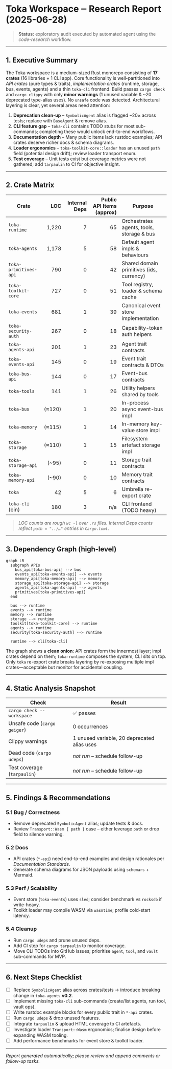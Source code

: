 # Toka Workspace ‒ Research Report (2025-06-28)

> **Status:** exploratory audit executed by automated agent using the _code-research_ workflow.

---

## 1. Executive Summary

The Toka workspace is a medium–sized Rust monorepo consisting of **17 crates** (16 libraries + 1 CLI app).  Core functionality is well-partitioned into _API crates_ (pure types & traits), _implementation crates_ (runtime, storage, bus, events, agents) and a thin `toka-cli` frontend.  Build passes `cargo check` and `cargo clippy` with only **minor warnings** (1 unused variable & ~20 deprecated type-alias uses).  No `unsafe` code was detected.  Architectural layering is clear, yet several areas need attention:

1. **Deprecation clean-up** – `SymbolicAgent` alias is flagged ~20× across tests; replace with `BaseAgent` & remove alias.
2. **CLI feature gap** – `toka-cli` contains TODO stubs for most sub-commands; completing these would unlock end-to-end workflows.
3. **Documentation depth** – Many public items lack rustdoc examples; API crates deserve richer docs & schema diagrams.
4. **Loader ergonomics** – `toka-toolkit-core::loader` has an unused `path` field (potential design drift); review loader transport enum.
5. **Test coverage** – Unit tests exist but coverage metrics were not gathered; add `tarpaulin` to CI for objective insight.

---

## 2. Crate Matrix

| Crate | LOC | Internal Deps | Public API Items (approx) | Purpose |
|-------|----:|--------------:|--------------------------:|---------|
| `toka-runtime` | 1,220 | 7 | 65 | Orchestrates agents, tools, storage & bus |
| `toka-agents` | 1,178 | 5 | 58 | Default agent impls & behaviours |
| `toka-primitives-api` | 790 | 0 | 42 | Shared domain primitives (ids, currency) |
| `toka-toolkit-core` | 727 | 0 | 51 | Tool registry, loader & schema cache |
| `toka-events` | 681 | 1 | 39 | Canonical event store implementation |
| `toka-security-auth` | 267 | 0 | 18 | Capability-token auth helpers |
| `toka-agents-api` | 201 | 1 | 23 | Agent trait contracts |
| `toka-events-api` | 145 | 0 | 19 | Event trait contracts & DTOs |
| `toka-bus-api` | 144 | 0 | 17 | Event-bus contracts |
| `toka-tools` | 141 | 1 | 26 | Utility helpers shared by tools |
| `toka-bus` | (≈120) | 1 | 20 | In-process async event-bus impl |
| `toka-memory` | (≈115) | 1 | 14 | In-memory key-value store impl |
| `toka-storage` | (≈110) | 1 | 15 | Filesystem artefact storage impl |
| `toka-storage-api` | (~95) | 0 | 11 | Storage trait contracts |
| `toka-memory-api` | (~90) | 0 | 10 | Memory trait contracts |
| `toka` | 42 | 5 | 6 | Umbrella re-export crate |
| `toka-cli` (bin) | 180 | 3 | n/a | CLI frontend (TODO heavy) |

> _LOC counts are rough `wc -l` over `.rs` files.  Internal Deps counts reflect `path = "../…"` entries in `Cargo.toml`._

---

## 3. Dependency Graph (high-level)

```mermaid
graph LR
  subgraph APIs
    bus_api[toka-bus-api] --> bus
    events_api[toka-events-api] --> events
    memory_api[toka-memory-api] --> memory
    storage_api[toka-storage-api] --> storage
    agents_api[toka-agents-api] --> agents
    primitives[toka-primitives-api]
  end

  bus --> runtime
  events --> runtime
  memory --> runtime
  storage --> runtime
  toolkit[toka-toolkit-core] --> runtime
  agents --> runtime
  security[toka-security-auth] --> runtime

  runtime --> cli[toka-cli]
```

The graph shows a **clean onion**: API crates form the innermost layer; impl crates depend on them; `toka-runtime` composes the system; CLI sits on top.  Only `toka` re-export crate breaks layering by re-exposing multiple impl crates—acceptable but monitor for accidental coupling.

---

## 4. Static Analysis Snapshot

| Check | Result |
|-------|--------|
| `cargo check --workspace` | ✅ passes |
| Unsafe code (`cargo geiger`) | 0 occurrences |
| Clippy warnings | 1 unused variable, 20 deprecated alias uses |
| Dead code (`cargo udeps`) | *not run* – schedule follow-up |
| Test coverage (`tarpaulin`) | *not run* – schedule follow-up |

---

## 5. Findings & Recommendations

### 5.1 Bug / Correctness
- Remove deprecated `SymbolicAgent` alias; update tests & docs.
- Review `Transport::Wasm { path }` case – either leverage `path` or drop field to silence warning.

### 5.2 Docs
- API crates (`*-api`) need end-to-end examples and design rationales per _Documentation Standards_.
- Generate schema diagrams for JSON payloads using `schemars` + Mermaid.

### 5.3 Perf / Scalability
- Event store (`toka-events`) uses `sled`; consider benchmark vs `rocksdb` if write-heavy.
- Toolkit loader may compile WASM via `wasmtime`; profile cold-start latency.

### 5.4 Cleanup
- Run `cargo udeps` and prune unused deps.
- Add CI step for `cargo tarpaulin` to monitor coverage.
- Move CLI TODOs into GitHub issues; prioritise `agent`, `tool`, and `vault` sub-commands for MVP.

---

## 6. Next Steps Checklist

- [ ] Replace `SymbolicAgent` alias across crates/tests → introduce breaking change in `toka-agents` **v0.2**.
- [ ] Implement missing `toka-cli` sub-commands (create/list agents, run tool, vault ops).
- [ ] Write rustdoc example blocks for every public trait in `*-api` crates.
- [ ] Run `cargo udeps` & drop unused features.
- [ ] Integrate `tarpaulin` & upload HTML coverage to CI artefacts.
- [ ] Investigate loader `Transport::Wasm` ergonomics; finalise design before expanding WASM tooling.
- [ ] Add performance benchmarks for event store & toolkit loader.

---

*Report generated automatically; please review and append comments or follow-up tasks.*